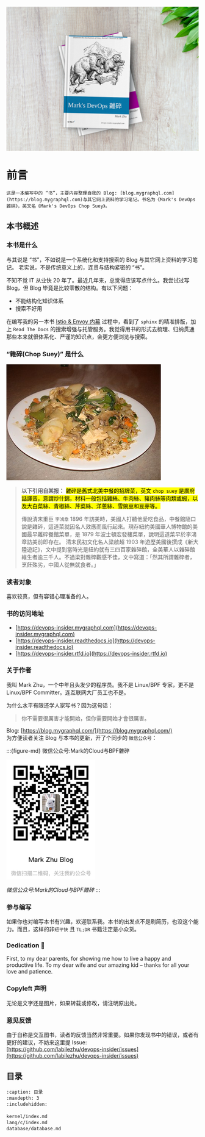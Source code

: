 ![Book Cover](./book-cover-mockup.jpg)

# 前言


```{attention}
这是一本编写中的 “书”，主要内容整理自我的 Blog: [blog.mygraphql.com](https://blog.mygraphql.com)与其它网上资料的学习笔记。书名为《Mark's DevOps 雜碎》，英文名《Mark's DevOps Chop Suey》。
```

## 本书概述

### 本书是什么

与其说是 “书”，不如说是一个系统化和支持搜索的 Blog 与其它网上资料的学习笔记。 老实说，不是传统意义上的，连贯与结构紧密的 “书”。

不知不觉 IT 从业快 20 年了。最近几年来，总觉得应该写点什么。我尝试过写 Blog，但 Blog 毕竟是比较零散的结构。有以下问题：
- 不能结构化知识体系
- 搜索不好用

在编写我的另一本书 [Istio & Envoy 内幕](https://istio-insider.mygraphql.com/) 过程中，看到了 `sphinx` 的精准排版，加上 `Read The Docs` 的搜索增强与托管服务。我觉得用书的形式去梳理、归纳贯通那些本来就很体系化、严谨的知识点，会更方便浏览与搜索。

### “雜碎(Chop Suey)” 是什么

![img](index.assets/405px-Chopsueywithrice.jpg)

> **以下引用自某报：**
> <mark>雜碎是舊式北美中餐的招牌菜，英文 `chop suey` 是廣府話譯音，意謂炒什錦，材料一般包括雞絲、牛肉絲、豬肉絲等肉類或蝦，以及大白菜絲、青椒絲、芹菜絲、洋蔥絲、雪豌豆和豆芽等。</mark>  
> 
> 傳說清末重臣 `李鴻章` 1896 年訪美時，美國人打聽他愛吃食品，中餐館隨口說是雜碎，這道菜就因名人效應而風行起來。現存紐約美國華人博物館的美國最早雜碎餐館菜單，是 1879 年波士頓宏發樓菜單，說明這道菜早於李鴻章訪美前即存在。
清末民初文化名人梁啟超 1903 年遊歷美國後撰成《新大陸遊記》，文中提到當時光是紐約就有三四百家雜碎館，全美華人以雜碎館維生者逾三千人。不過梁對雜碎觀感不佳，文中寫道：「然其所謂雜碎者，烹飪殊劣，中國人從無就食者。」

### 读者对象

喜欢较真，但有容错心理准备的人。

### 书的访问地址
- [https://devops-insider.mygraphql.com](https://devops-insider.mygraphql.com)
- [https://devops-insider.readthedocs.io](https://devops-insider.readthedocs.io)
- [https://devops-insider.rtfd.io](https://devops-insider.rtfd.io)

### 关于作者

我叫 Mark Zhu，一个中年且头发少的程序员。我不是 Linux/BPF 专家，更不是 Linux/BPF Committer。连互联网大厂员工也不是。

为什么水平有限还学人家写书？因为这句话：
> 你不需要很厲害才能開始，但你需要開始才會很厲害。

Blog: [https://blog.mygraphql.com/](https://blog.mygraphql.com/)  
为方便读者关注 Blog 与本书的更新，开了个同步的 `微信公众号`：

:::{figure-md} 微信公众号:Mark的Cloud与BPF雜碎

<img src="_static/my-wechat-blog-qr.png" alt="my-wechat-blog-qr.png">

*微信公众号:Mark的Cloud与BPF雜碎*
:::




### 参与编写
如果你也对编写本书有兴趣，欢迎联系我。本书的出发点不是刷简历，也没这个能力。而且，这样的非`短平快` 且 `TL;DR` 书籍注定是小众货。


### Dedication 💞
First, to my dear parents, for showing me how to live a happy
and productive life. To my dear wife and our amazing kid – thanks for all your love and patience.


### Copyleft 声明
无论是文字还是图片，如果转载或修改，请注明原出处。

### 意见反馈
由于自称是交互图书，读者的反馈当然非常重要。如果你发现书中的错误，或者有更好的建议，不妨来这里提 Issue:  
[https://github.com/labilezhu/devops-insider/issues](https://github.com/labilezhu/devops-insider/issues)


## 目录
```{toctree}
:caption: 目录
:maxdepth: 3
:includehidden:

kernel/index.md
lang/c/index.md
database/database.md
```
